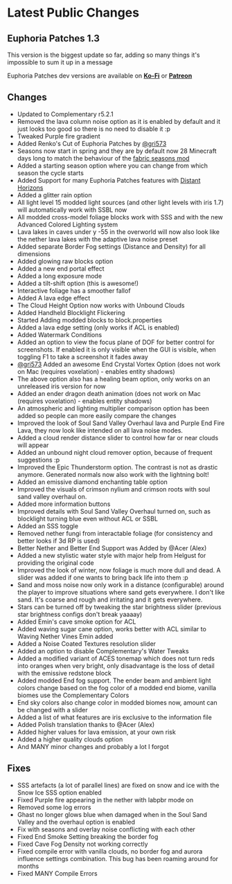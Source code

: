 # Latest Public Changes
## Euphoria Patches 1.3
This version is the biggest update so far, adding so many things it's impossible to sum it up in a message

Euphoria Patches dev versions are available on **[Ko-Fi](https://ko-fi.com/spaceagle17)** or **[Patreon](https://www.patreon.com/SpacEagle17)**
## Changes
- Updated to Complementary r5.2.1
- Removed the lava column noise option as it is enabled by default and it just looks too good so there is no need to disable it :p
- Tweaked Purple fire gradient
- Added Renko's Cut of Euphoria Patches by [@gri573](https://github.com/gri573)
- Seasons now start in spring and they are by default now 28 Minecraft days long to match the behaviour of the [fabric seasons mod](https://modrinth.com/mod/fabric-seasons)
- Added a starting season option where you can change from which season the cycle starts
- Added Support for many Euphoria Patches features with [Distant Horizons](https://modrinth.com/mod/distanthorizons)
- Added a glitter rain option
- All light level 15 modded light sources (and other light levels with iris 1.7) will automatically work with SSBL now
- All modded cross-model foliage blocks work with SSS and with the new Advanced Colored Lighting system
- Lava lakes in caves under y -55 in the overworld will now also look like the nether lava lakes with the adaptive lava noise preset
- Added separate Border Fog settings (Distance and Density) for all dimensions
- Added glowing raw blocks option
- Added a new end portal effect
- Added a long exposure mode
- Added a tilt-shift option (this is awesome!)
- Interactive foliage has a smoother fallof
- Added A lava edge effect
- The Cloud Height Option now works with Unbound Clouds
- Added Handheld Blocklight Flickering
- Started Adding modded blocks to block.properties
- Added a lava edge setting (only works if ACL is enabled)
- Added Watermark Conditions
- Added an option to view the focus plane of DOF for better control for screenshots. If enabled it is only visible when the GUI is visible, when toggling F1 to take a screenshot it fades away
- [@gri573](https://github.com/gri573) Added an awesome End Crystal Vortex Option (does not work on Mac (requires voxelation) - enables entity shadows)
- The above option also has a healing beam option, only works on an unreleased iris version for now
- Added an ender dragon death animation (does not work on Mac (requires voxelation) - enables entity shadows)
- An atmospheric and lighting multiplier comparison option has been added so people can more easily compare the changes
- Improved the look of Soul Sand Valley Overhaul lava and Purple End Fire Lava, they now look like intended on all lava noise modes.
- Added a cloud render distance slider to control how far or near clouds will appear
- Added an unbound night cloud remover option, because of frequent suggestions :p
- Improved the Epic Thunderstorm option. The contrast is not as drastic anymore. Generated normals now also work with the lightning bolt!
- Added an emissive diamond enchanting table option
- Improved the visuals of crimson nylium and crimson roots with soul sand valley overhaul on.
- Added more information buttons
- Improved details with Soul Sand Valley Overhaul turned on, such as blocklight turning blue even without ACL or SSBL
- Added an SSS toggle
- Removed nether fungi from interactable foliage (for consistency and better looks if 3d RP is used)
- Better Nether and Better End Support was Added by @Acer (Alex)
- Added a new stylistic water style with major help from Helgust for providing the original code
- Improved the look of winter, now foliage is much more dull and dead. A slider was added if one wants to bring back life into them :p
- Sand and moss noise now only work in a distance (configurable) around the player to improve situations where sand gets everywhere. I don't like sand. It's coarse and rough and irritating and it gets everywhere.
- Stars can be turned off by tweaking the star brightness slider (previous star brightness configs don't break yaaaay)
- Added Emin's cave smoke option for ACL
- Added waving sugar cane option, works better with ACL similar to Waving Nether Vines Emin added
- Added a Noise Coated Textures resolution slider
- Added an option to disable Complementary's Water Tweaks
- Added a modified variant of ACES tonemap which does not turn reds into oranges when very bright, only disadvantage is the loss of detail with the emissive redstone block
- Added modded End fog support. The ender beam and ambient light colors change based on the fog color of a modded end biome, vanilla biomes use the Complementary Colors
- End sky colors also change color in modded biomes now, amount can be changed with a slider
- Added a list of what features are iris exclusive to the information file
- Added Polish translation thanks to @Acer (Alex)
- Added higher values for lava emission, at your own risk
- Added a higher quality clouds option
- And MANY minor changes and probably a lot I forgot

## Fixes
- SSS artefacts (a lot of parallel lines) are fixed on snow and ice with the Snow Ice SSS option enabled
- Fixed Purple fire appearing in the nether with labpbr mode on
- Removed some log errors
- Ghast no longer glows blue when damaged when in the Soul Sand Valley and the overhaul option is enabled
- Fix with seasons and overlay noise conflicting with each other
- Fixed End Smoke Setting breaking the border fog
- Fixed Cave Fog Density not working correctly
- Fixed compile error with vanilla clouds, no border fog and aurora influence settings combination. This bug has been roaming around for months
- Fixed MANY Compile Errors
